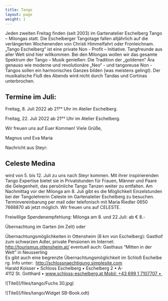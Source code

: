 ```yaml
---
title: Tango
layout: page
weight: 1
---
```


Jeden zweiten Freitag finden (seit 2003) im Gartenatelier Eschelberg Tango – Milongas statt. Die Eschelberger Tangotage fallen alljährlich auf die verlängerten Wochenenden von Christi Himmelfahrt oder Fronleichnam.  
„Tango Eschelberg“ ist eine private Non - Profit – Initiative. Tangfreunde aus aller Welt sind hier willkommen.
Bei den Milongas wollen wir das gesamte Spektrum der Tango – Musik genießen: Die Tradition der „goldenen“ Ära genauso wie moderne und revolutionäre „Neo“ - und tangoreuse Non -Tangos sollen ein harmonisches Ganzes bilden (was meistens gelingt).
Der musikalische Fluß des Abends wird nicht durch Tandas und Cortinas unterbrochen.

## Termine im Juli:

Freitag,  8. Juli 2022  ab 21°° Uhr im Atelier Eschelberg.

Freitag,  22. Juli 2022  ab 21°° Uhr im Atelier Eschelberg.

Wir freuen uns auf Euer Kommen! Viele Grüße,

Magnus und Eva Maria



Nachricht aus Steyr:
## Celeste Medina 
wird von 5. bis 12. Juli zu uns nach Steyr kommen. Mit ihrer inspirierenden Tango Expertise bietet sie in Privatstunden für Frauen, Männer und Paare die Gelegenheit, das persönliche Tango Tanzen weiter zu entfalten.
Am Nachmittag vor der Milonga am 8. Juli gibt es die Möglichkeit Einzelstunden bei der Tangolehrerin Celeste im Gartenatelier Eschelberg zu besuchen.
Terminvereinbarung per mail oder telefonisch mit Maria Riedler 0650 7668870 ab jetzt möglich.
Wir freuen uns auf CELESTE.


Freiwillige Spendenempfehlung: Milonga am 8. und 22.Juli: ab € 8.-

Übernachtung im Garten (im Zelt) oder

Übernachtungsmöglichkeiten in 
Ottensheim (8 km von Eschelberg): Gasthof zum schwarzen Adler, private Pensionen im Internet: http://tourismus.ottensheim.at/ eventuell auch: Gasthaus “Mitten in der Welt” in Neusserling
Es gibt auch eine begrenzte Übernachtungsmöglichkeit im Schloß Eschelberg.
Info unter: 
http://schlossnaechtigung.simplesite.com
Harald Koisser • Schloss Eschelberg • Eschelberg 2 • A-4112 St. Gotthard • www.schloss-eschelberg.at Mobil: +43 699 1 7107707 • 





![Titel](/files/tango/Fuchs 30.jpg)


![Titel](/files/tango/Widget SB-Book.odt)
